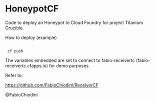 # HoneypotCF
Code to deploy an Honeypot to Cloud Foundry for project Titanium Crucible.

How to deploy (example)

```

 cf push

 ```

The variables embedded are set to connect to fabio-receivertc (fabio-receivertc.cfapps.io) for demo purposes.

Refer to:

https://github.com/FabioChiodini/ReceiverCF

@FabioChiodini
